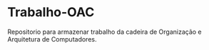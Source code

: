 # Trabalho-OAC
Repositorio para armazenar trabalho da cadeira de Organização e Arquitetura de Computadores.
